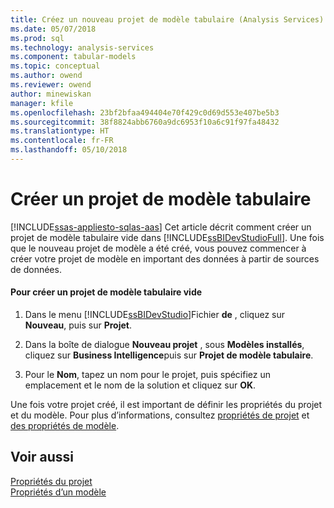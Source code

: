 ```yaml
---
title: Créez un nouveau projet de modèle tabulaire (Analysis Services) | Documents Microsoft
ms.date: 05/07/2018
ms.prod: sql
ms.technology: analysis-services
ms.component: tabular-models
ms.topic: conceptual
ms.author: owend
ms.reviewer: owend
author: minewiskan
manager: kfile
ms.openlocfilehash: 23bf2bfaa494404e70f429c0d69d553e407be5b3
ms.sourcegitcommit: 38f8824abb6760a9dc6953f10a6c91f97fa48432
ms.translationtype: HT
ms.contentlocale: fr-FR
ms.lasthandoff: 05/10/2018
---
```

# <a name="create-a-new-tabular-model-project"></a>Créer un projet de modèle tabulaire
[!INCLUDE[ssas-appliesto-sqlas-aas](../../includes/ssas-appliesto-sqlas-aas.md)]
  Cet article décrit comment créer un projet de modèle tabulaire vide dans [!INCLUDE[ssBIDevStudioFull](../../includes/ssbidevstudiofull-md.md)]. Une fois que le nouveau projet de modèle a été créé, vous pouvez commencer à créer votre projet de modèle en important des données à partir de sources de données.  
  
#### <a name="to-create-a-new-blank-tabular-model-project"></a>Pour créer un projet de modèle tabulaire vide  
  
1.  Dans le menu [!INCLUDE[ssBIDevStudio](../../includes/ssbidevstudio-md.md)]Fichier **de** , cliquez sur **Nouveau**, puis sur **Projet**.  
  
2.  Dans la boîte de dialogue **Nouveau projet** , sous **Modèles installés**, cliquez sur **Business Intelligence**puis sur **Projet de modèle tabulaire**.  
  
3.  Pour le **Nom**, tapez un nom pour le projet, puis spécifiez un emplacement et le nom de la solution et cliquez sur **OK**.  
  
 Une fois votre projet créé, il est important de définir les propriétés du projet et du modèle. Pour plus d’informations, consultez [propriétés de projet](../../analysis-services/tabular-models/project-properties-ssas-tabular.md) et [des propriétés de modèle](../../analysis-services/tabular-models/model-properties-ssas-tabular.md).  
  
## <a name="see-also"></a>Voir aussi  
 [Propriétés du projet](../../analysis-services/tabular-models/project-properties-ssas-tabular.md)   
 [Propriétés d’un modèle](../../analysis-services/tabular-models/model-properties-ssas-tabular.md)  
  
  
